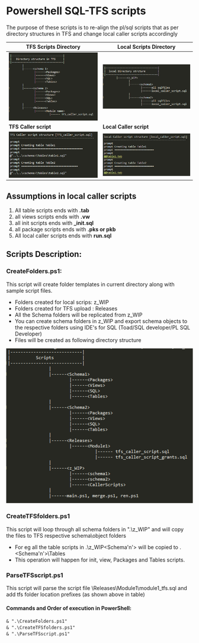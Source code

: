 # Powershell SQL-TFS scripts
The purpose of these scripts is to re-align the pl/sql scripts that as per directory structures in TFS and change local caller scripts accordingly


| **TFS Scripts Directory**		                         |  **Local Scripts Directory**
---------------------------------------------------------------- |--------------------------------------------------------------------
|     ![folder](/Documentation/tfs_fldr.png?raw=true)            |     ![folder](/Documentation/local_fldr.png?raw=true)
|    **TFS Caller script**	                                 |     **Local Caller script**
|    ![script](/Documentation/tfs_caller.png?raw=true)           |     ![script](/Documentation/local_caller.png?raw=true)



## Assumptions in local caller scripts
1. All table scripts ends with **.tab**
2. all views scripts ends with **.vw**
3. all init scripts ends with **_init.sql**
4. all package scripts ends with **.pks or pkb**
5. All local caller scripts ends with **run.sql**

## Scripts Description:
### CreateFolders.ps1: 
This script will create folder templates in current directory along with sample script files. 
- Folders created for local scrips: z_WIP 
- Folders created for TFS upload : Releases
- All the Schema folders will be replicated from z_WIP
- You can create schema folders in z_WIP and export schema objects to the respective folders using IDE's for SQL (Toad/SQL developer/PL SQL Developer)
- Files will be created as following directory structure

![scripts](/Documentation/scripts.png?raw=true)

### CreateTFSfolders.ps1
This script will loop through all schema folders in ".\z_WIP" and will copy the files to TFS respective schema\object folders
- For eg all the table scripts in .\z_WIP\<Schema'n'> will be copied to .\<Schema'n'>\Tables
- This operation will happen for init, view, Packages and Tables scripts.

### ParseTFSscript.ps1
This script will parse the script file \Releases\Module1\module1_tfs.sql and add tfs folder location prefixes (as shown above in table)

#### Commands and Order of execution in PowerShell:

```diff
& ".\CreateFolders.ps1" 
& ".\CreateTFSfolders.ps1" 
& ".\ParseTFSscript.ps1"
```